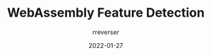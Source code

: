 ---
author: rreverser
date: 2022-01-27
permalink: false
publisher: chromiumdev
tags:
  - webassembly
  - support
target_url: https://web.dev/webassembly-feature-detection/
title: WebAssembly Feature Detection
---